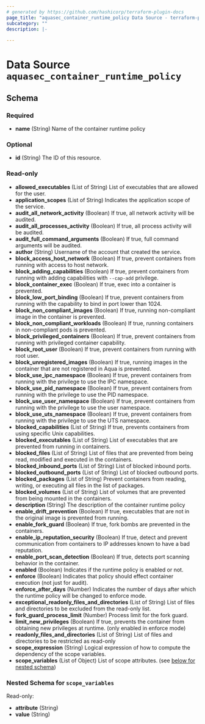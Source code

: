 ```yaml
---
# generated by https://github.com/hashicorp/terraform-plugin-docs
page_title: "aquasec_container_runtime_policy Data Source - terraform-provider-aquasec"
subcategory: ""
description: |-
  
---
```


# Data Source `aquasec_container_runtime_policy`





<!-- schema generated by tfplugindocs -->
## Schema

### Required

- **name** (String) Name of the container runtime policy

### Optional

- **id** (String) The ID of this resource.

### Read-only

- **allowed_executables** (List of String) List of executables that are allowed for the user.
- **application_scopes** (List of String) Indicates the application scope of the service.
- **audit_all_network_activity** (Boolean) If true, all network activity will be audited.
- **audit_all_processes_activity** (Boolean) If true, all process activity will be audited.
- **audit_full_command_arguments** (Boolean) If true, full command arguments will be audited.
- **author** (String) Username of the account that created the service.
- **block_access_host_network** (Boolean) If true, prevent containers from running with access to host network.
- **block_adding_capabilities** (Boolean) If true, prevent containers from running with adding capabilities with `--cap-add` privilege.
- **block_container_exec** (Boolean) If true, exec into a container is prevented.
- **block_low_port_binding** (Boolean) If true, prevent containers from running with the capability to bind in port lower than 1024.
- **block_non_compliant_images** (Boolean) If true, running non-compliant image in the container is prevented.
- **block_non_compliant_workloads** (Boolean) If true, running containers in non-compliant pods is prevented.
- **block_privileged_containers** (Boolean) If true, prevent containers from running with privileged container capability.
- **block_root_user** (Boolean) If true, prevent containers from running with root user.
- **block_unregistered_images** (Boolean) If true, running images in the container that are not registered in Aqua is prevented.
- **block_use_ipc_namespace** (Boolean) If true, prevent containers from running with the privilege to use the IPC namespace.
- **block_use_pid_namespace** (Boolean) If true, prevent containers from running with the privilege to use the PID namespace.
- **block_use_user_namespace** (Boolean) If true, prevent containers from running with the privilege to use the user namespace.
- **block_use_uts_namespace** (Boolean) If true, prevent containers from running with the privilege to use the UTS namespace.
- **blocked_capabilities** (List of String) If true, prevents containers from using specific Unix capabilities.
- **blocked_executables** (List of String) List of executables that are prevented from running in containers.
- **blocked_files** (List of String) List of files that are prevented from being read, modified and executed in the containers.
- **blocked_inbound_ports** (List of String) List of blocked inbound ports.
- **blocked_outbound_ports** (List of String) List of blocked outbound ports.
- **blocked_packages** (List of String) Prevent containers from reading, writing, or executing all files in the list of packages.
- **blocked_volumes** (List of String) List of volumes that are prevented from being mounted in the containers.
- **description** (String) The description of the container runtime policy
- **enable_drift_prevention** (Boolean) If true, executables that are not in the original image is prevented from running.
- **enable_fork_guard** (Boolean) If true, fork bombs are prevented in the containers.
- **enable_ip_reputation_security** (Boolean) If true, detect and prevent communication from containers to IP addresses known to have a bad reputation.
- **enable_port_scan_detection** (Boolean) If true, detects port scanning behavior in the container.
- **enabled** (Boolean) Indicates if the runtime policy is enabled or not.
- **enforce** (Boolean) Indicates that policy should effect container execution (not just for audit).
- **enforce_after_days** (Number) Indicates the number of days after which the runtime policy will be changed to enforce mode.
- **exceptional_readonly_files_and_directories** (List of String) List of files and directories to be excluded from the read-only list.
- **fork_guard_process_limit** (Number) Process limit for the fork guard.
- **limit_new_privileges** (Boolean) If true, prevents the container from obtaining new privileges at runtime. (only enabled in enforce mode)
- **readonly_files_and_directories** (List of String) List of files and directories to be restricted as read-only
- **scope_expression** (String) Logical expression of how to compute the dependency of the scope variables.
- **scope_variables** (List of Object) List of scope attributes. (see [below for nested schema](#nestedatt--scope_variables))

<a id="nestedatt--scope_variables"></a>
### Nested Schema for `scope_variables`

Read-only:

- **attribute** (String)
- **value** (String)


